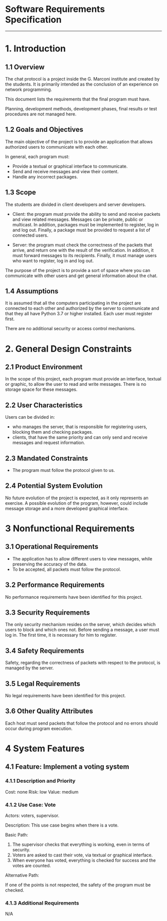 # Software Requirements Specification
---
# 1. Introduction

## 1.1 Overview
The chat protocol is a project inside the G. Marconi institute and created by the students.
It is primarily intended as the conclusion of an experience on network programming.

This document lists the requirements that the final program must have.

Planning, development methods, development phases, final results or test procedures are not managed here.

## 1.2 Goals and Objectives 
The main objective of the project is to provide an application that allows authorized users to communicate with each other.

In general, each program must:
-   Provide a textual or graphical interface to communicate.
-   Send and receive messages and view their content.
- Handle any incorrect packages.

## 1.3 Scope
The students are divided in client developers and server developers.

-   Client: the program must provide the ability to send and receive packets and view related messages.
Messages can be private, public or multicast. In addition, packages must be implemented to register, log in and log out. 
Finally, a package must be provided to request a list of connected users.

-   Server: the program must check the correctness of the packets that arrive, and return one with the result of the verification. 
In addition, it must forward messages to its recipients.
Finally, it must manage users who want to register, log in and log out.

The purpose of the project is to provide a sort of space where you can communicate with other users and get general information about the chat.

## 1.4 Assumptions
It is assumed that all the computers participating in the project are connected to each other and authorized by the server to communicate and that they all have Python 3.7 or higher installed.
Each user must register first.

There are no additional security or access control mechanisms.


# 2. General Design Constraints

## 2.1 Product Environment
In the scope of this project, each program must provide an interface, textual or graphic, to allow the user to read and write messages.
There is no storage space for these messages.

## 2.2 User Characteristics
Users can be divided in:
- who manages the server, that is responsible for registering users, blocking them and checking packages.
- clients, that have the same priority and can only send and receive messages and request information.

## 2.3 Mandated Constraints
- The program must follow the protocol given to us.

## 2.4 Potential System Evolution
No future evolution of the project is expected, as it only represents an exercise.
A possible evolution of the program, however, could include message storage and a more developed graphical interface.


# 3 Nonfunctional Requirements

## 3.1 Operational Requirements
- The application has to allow different users to view messages, while preserving the accuracy of the data.
- To be accepted, all packets must follow the protocol.

## 3.2 Performance Requirements
No performance requirements have been identified for this project.

## 3.3 Security Requirements
The only security mechanism resides on the server, which decides which users to block and which ones not.
Before sending a message, a user must log in. The first time, it is necessary for him to register.

## 3.4 Safety Requirements
Safety, regarding the correctness of packets with respect to the protocol, is managed by the server.

## 3.5 Legal Requirements
No legal requirements have been identified for this project.

## 3.6 Other Quality Attributes
Each host must send packets that follow the protocol and no errors should occur during program execution.


# 4 System Features

## 4.1 Feature: Implement a voting system

### 4.1.1 Description and Priority
Cost: none
Risk: low
Value: medium

### 4.1.2 Use Case: Vote
Actors: voters, supervisor.

Description: This use case begins when there is a vote.

Basic Path:

1. The supervisor checks that everything is working, even in terms of security.
2. Voters are asked to cast their vote, via textual or graphical interface.
3.   When everyone has voted, everything is checked for success and the votes are counted.

Alternative Path:

If one of the points is not respected, the safety of the program must be checked.

### 4.1.3 Additional Requirements
N/A
